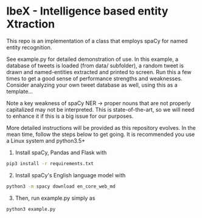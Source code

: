 # IbeX - Intelligence based entity Xtraction

This repo is an implementation of a class that employs spaCy for named entity recognition.

See example.py for detailed demonstration of use. In this example, a database of tweets is loaded (from data/ subfolder), a random tweet is drawn and named-entities extracted and printed to screen. Run this a few times to get a good sense of performance strengths and weaknesses. Consider analyzing your own tweet database as well, using this as a template...

Note a key weakness of spaCy NER -> proper nouns that are not properly capitalized may not be interpreted. This is state-of-the-art, so we will need to enhance it if this is a big issue for our purposes.

More detailed instructions will be provided as this repository evolves. In the mean time, follow the steps below to get going. It is recommended you use a Linux system and python3.5+

1. Install spaCy, Pandas and Flask with

```bash
pip3 install -r requirements.txt
```

2. Install spaCy's English language model with

```bash
python3 -m spacy download en_core_web_md
```

3. Then, run example.py simply as 

```bash
python3 example.py
```


